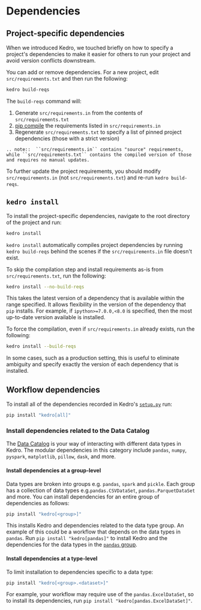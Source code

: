 # Dependencies

## Project-specific dependencies
When we introduced Kedro, we touched briefly on how to specify a project's dependencies to make it easier for others to run your project and avoid version conflicts downstream.

You can add or remove dependencies. For a new project, edit `src/requirements.txt` and then run the following:

```bash
kedro build-reqs
```

The `build-reqs` command will:

1. Generate `src/requirements.in` from the contents of `src/requirements.txt`
2. [pip compile](https://github.com/jazzband/pip-tools#example-usage-for-pip-compile) the requirements listed in `src/requirements.in`
3. Regenerate `src/requirements.txt` to specify a list of pinned project dependencies (those with a strict version)

```eval_rst
.. note::  ``src/requirements.in`` contains "source" requirements, while ``src/requirements.txt`` contains the compiled version of those and requires no manual updates.
```

To further update the project requirements, you should modify `src/requirements.in` (not `src/requirements.txt`) and re-run `kedro build-reqs`.


## `kedro install`

To install the project-specific dependencies, navigate to the root directory of the project and run:

```bash
kedro install
```

`kedro install` automatically compiles project dependencies by running `kedro build-reqs` behind the scenes if the `src/requirements.in` file doesn't exist.

To skip the compilation step and install requirements as-is from `src/requirements.txt`, run the following:
```bash
kedro install --no-build-reqs
```

This takes the latest version of a dependency that is available within the range specified. It allows flexibility in the version of the dependency that `pip` installs. For example, if `ipython>=7.0.0,<8.0` is specified, then the most up-to-date version available is installed.


To force the compilation, even if `src/requirements.in` already exists, run the following:

```bash
kedro install --build-reqs
```

In some cases, such as a production setting, this is useful to eliminate ambiguity and specify exactly the version of each dependency that is installed.

## Workflow dependencies

To install all of the dependencies recorded in Kedro's [`setup.py`](https://github.com/quantumblacklabs/kedro/blob/develop/setup.py) run:

```bash
pip install "kedro[all]"
```

### Install dependencies related to the Data Catalog

The [Data Catalog](../05_data/01_data_catalog.md) is your way of interacting with different data types in Kedro. The modular dependencies in this category include `pandas`, `numpy`, `pyspark`, `matplotlib`, `pillow`, `dask`, and more.

#### Install dependencies at a group-level

Data types are broken into groups e.g. `pandas`, `spark` and `pickle`. Each group has a collection of data types e.g.`pandas.CSVDataSet`, `pandas.ParquetDataSet` and more. You can install dependencies for an entire group of dependencies as follows:

```bash
pip install "kedro[<group>]"
```

This installs Kedro and dependencies related to the data type group. An example of this could be a workflow that depends on the data types in `pandas`. Run `pip install "kedro[pandas]"` to install Kedro and the dependencies for the data types in the [`pandas` group](https://github.com/quantumblacklabs/kedro/tree/develop/kedro/extras/datasets/pandas).

#### Install dependencies at a type-level

To limit installation to dependencies specific to a data type:

```bash
pip install "kedro[<group>.<dataset>]"
```

For example, your workflow may require use of the `pandas.ExcelDataSet`, so to install its dependencies, run `pip install "kedro[pandas.ExcelDataSet]"`.
